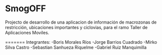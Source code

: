 ﻿SmogOFF
===========

Projecto de desarrollo de una aplicacion de información de macrozonas de restricción, ubicaciones importantes y ciclovias, para el ramo Taller de Aplicaciones Moviles.

=======
Integrantes:
-Boris Morales Ríos
-Jorge Barrios Cuadrado
-Mirko Silva Castro
-Sebastian Sanhueza Riquelme
-Gabriel Ruiz Manquimilla
